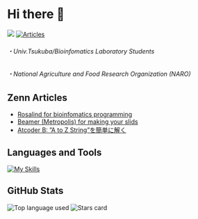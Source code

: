 # Hi there 👋
![](https://badgen.net/badge/Univ/Tsukuba/cyan?icon=github)
[![Articles](https://badgen.org/img/zenn/shosuke_13/articles?style=plastic)](https://zenn.dev/shosuke_13)

###### ・Univ.Tsukuba/Bioinfomatics Laboratory Students
###### ・National Agriculture and Food Research Organization (NARO)

## Zenn Articles
- [Rosalind for bioinfomatics programming](https://zenn.dev/shosuke_13/articles/7785c55268b7ed)
- [Beamer (Metropolis) for making your slids](https://zenn.dev/shosuke_13/articles/7ffdf45cb5da6c)
- [Atcoder B: ”A to Z String”を簡単に解く](https://zenn.dev/shosuke_13/articles/90c3fb31f05ca8)

## Languages and Tools
[![My Skills](https://skillicons.dev/icons?i=github,latex,vscode,emacs,linux,py,cpp,r,matlab&theme=light&perline=3)](https://skillicons.dev)

## GitHub Stats
![Top language used](http://github-profile-summary-cards.vercel.app/api/cards/repos-per-language?username=shosuke-13&theme=zenburn&exclude={exclude})
![Stars card](http://github-profile-summary-cards.vercel.app/api/cards/stats?username=shosuke-13&theme=zenburn)

<!--
**shosuke-13/shosuke-13** is a ✨ _special_ ✨ repository because its `README.md` (this file) appears on your GitHub profile.

Here are some ideas to get you started:

- 🔭 I’m currently working on ...
- 🌱 I’m currently learning ...
- 👯 I’m looking to collaborate on ...
- 🤔 I’m looking for help with ...
- 💬 Ask me about ...
- 📫 How to reach me: ...
- 😄 Pronouns: ...
- ⚡ Fun fact: ...
-->
